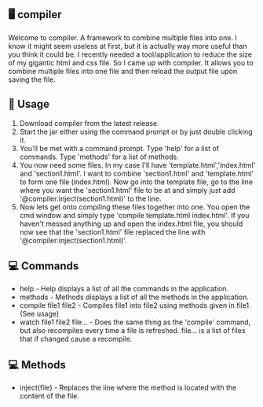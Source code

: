 ## 🖥️ compiler
Welcome to compiler. A framework to combine multiple files into one. I know it might seem useless at first, but it is actually way more useful than you think it could be. I recently needed a tool/application to reduce the size of my gigantic html and css file. So I came up with compiler. It allows you to combine multiple files into one file and then reload the output file upon saving the file.

## 📰 Usage
1. Download compiler from the latest release.
2. Start the jar either using the command prompt or by just double clicking it.
3. You'll be met with a command prompt. Type 'help' for a list of commands. Type 'methods' for a list of methods.
4. You now need some files. In my case I'll have 'template.html','index.html' and 'section1.html'. I want to combine 'section1.html' and 'template.html' to form one file (index.html). Now go into the template file, go to the line where you want the 'section1.html' file to be at and simply just add '@compiler:inject(section1.html)' to the line.
5. Now lets get onto compiling these files together into one. You open the cmd window and simply type 'compile template.html index.html'. If you haven't messed anything up and open the index.html file, you should now see that the 'section1.html' file replaced the line with '@compiler:inject(section1.html)'.

## 💻 Commands
- help - Help displays a list of all the commands in the application.
- methods - Methods displays a list of all the methods in the application.
- compile file1 file2 - Compiles file1 into file2 using methods given in file1. (See usage)
- watch file1 file2 file... - Does the same thing as the 'compile' command, but also recompiles every time a file is refreshed. file... is a list of files that if changed cause a recompile.

## 💻 Methods
- inject(file) - Replaces the line where the method is located with the content of the file.